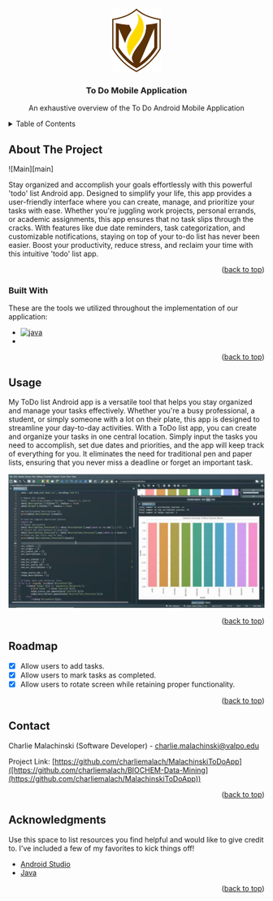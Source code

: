 <a name="readme-top"></a>

<!-- PROJECT LOGO -->
<br />
<div align="center">
  <a href="https://github.com/charliemalach/BIOCHEM-Data-Mining">
    <img src="./image/logo.png" alt="Logo" width="100" height="125">
  </a>

  <h3 align="center">To Do Mobile Application</h3>

  <p align="center">
    An exhaustive overview of the To Do Android Mobile Application
    <br />
  </p>
</div>

<!-- TABLE OF CONTENTS -->
<details>
  <summary>Table of Contents</summary>
  <ol>
    <li>
      <a href="#about-the-project">About The Project</a>
      <ul>
        <li><a href="#built-with">Built With</a></li>
      </ul>
    </li>
    <li><a href="#usage">Usage</a></li>
    <li><a href="#roadmap">Roadmap</a></li>
    <li><a href="#contact">Contact</a></li>
    <li><a href="#acknowledgments">Acknowledgments</a></li>
  </ol>
</details>

<!-- ABOUT THE PROJECT -->

## About The Project

![Main][main]

Stay organized and accomplish your goals effortlessly with this powerful 'todo' list Android app. Designed to simplify your life, this app provides a user-friendly interface where you can create, manage, and prioritize your tasks with ease. Whether you're juggling work projects, personal errands, or academic assignments, this app ensures that no task slips through the cracks. With features like due date reminders, task categorization, and customizable notifications, staying on top of your to-do list has never been easier. Boost your productivity, reduce stress, and reclaim your time with this intuitive 'todo' list app.

<p align="right">(<a href="#readme-top">back to top</a>)</p>

### Built With

These are the tools we utilized throughout the implementation of our application:

- [![java][java-img]][java-url]
- 

<p align="right">(<a href="#readme-top">back to top</a>)</p>

<!-- GETTING STARTED -->

## Usage

My ToDo list Android app is a versatile tool that helps you stay organized and manage your tasks effectively. Whether you're a busy professional, a student, or simply someone with a lot on their plate, this app is designed to streamline your day-to-day activities. With a ToDo list app, you can create and organize your tasks in one central location. Simply input the tasks you need to accomplish, set due dates and priorities, and the app will keep track of everything for you. It eliminates the need for traditional pen and paper lists, ensuring that you never miss a deadline or forget an important task.

![Main Application][main-screenshot]

<p align="right">(<a href="#readme-top">back to top</a>)</p>

<!-- ROADMAP -->

## Roadmap

- [x] Allow users to add tasks.
- [x] Allow users to mark tasks as completed.
- [x] Allow users to rotate screen while retaining proper functionality.

<p align="right">(<a href="#readme-top">back to top</a>)</p>

<!-- CONTACT -->

## Contact

Charlie Malachinski (Software Developer) - charlie.malachinski@valpo.edu

Project Link: [https://github.com/charliemalach/MalachinskiToDoApp]([https://github.com/charliemalach/BIOCHEM-Data-Mining](https://github.com/charliemalach/MalachinskiToDoApp))

<p align="right">(<a href="#readme-top">back to top</a>)</p>

<!-- ACKNOWLEDGMENTS -->

## Acknowledgments

Use this space to list resources you find helpful and would like to give credit to. I've included a few of my favorites to kick things off!

- [Android Studio]([https://www.python.org/](https://developer.android.com/studio))
- [Java]([https://pandas.pydata.org/](https://www.java.com/en/))

<p align="right">(<a href="#readme-top">back to top</a>)</p>

<!-- MARKDOWN LINKS & IMAGES -->
<!-- https://www.markdownguide.org/basic-syntax/#reference-style-links -->

[map]: ./image/map.jpg
[main-screenshot]: ./image/main.jpg
[java-img]: https://img.shields.io/badge/python-3670A0?style=for-the-badge&logo=python&logoColor=ffdd54
[java-url]: [https://www.python.org/](https://www.java.com/en/)
